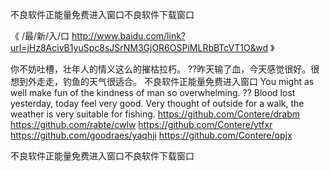 
不良软件正能量免费进入窗口不良软件下载窗口




《 /最/新/入/口  http://www.baidu.com/link?url=jHz8AcivB1yuSpc8sJSrNM3GjOR6OSPiMLRbBTcVT1O&wd 》




你不妨吐槽，壮年人的情义这么的摧枯拉朽。
??昨天输了血，今天感觉很好。很想到外走走，钓鱼的天气很适合。
不良软件正能量免费进入窗口
You might as well make fun of the kindness of man so overwhelming.
??
Blood lost yesterday, today feel very good.
Very thought of outside for a walk, the weather is very suitable for fishing.
https://github.com/Contere/drabm
https://github.com/rabte/cwlw
https://github.com/Contere/ytfxr
https://github.com/goodraes/yaqhji
https://github.com/Contere/opjx





不良软件正能量免费进入窗口不良软件下载窗口
